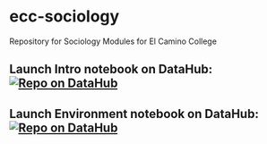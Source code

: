 # ecc-sociology
Repository for Sociology Modules for El Camino College

## Launch Intro notebook on DataHub: [![Repo on DataHub](https://img.shields.io/badge/Launch-El%20Camino%20College%20Datahub-blue.svg)](https://elcamino.cloudbank.2i2c.cloud/hub/user-redirect/git-pull?repo=https%3A%2F%2Fgithub.com%2Fds-modules%2Fecc-sociology&urlpath=tree%2Fecc-sociology%2Fintro%2Fintro.ipynb&branch=main)

## Launch Environment notebook on DataHub: [![Repo on DataHub](https://img.shields.io/badge/Launch-El%20Camino%20College%20Datahub-blue.svg)](https://elcamino.cloudbank.2i2c.cloud/hub/user-redirect/git-pull?repo=https%3A%2F%2Fgithub.com%2Fds-modules%2Fecc-sociology&urlpath=tree%2Fecc-sociology%environment%2Fenvironmental-justice.ipynb&branch=main)